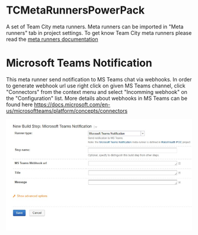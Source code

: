 # TCMetaRunnersPowerPack
A set of Team City meta runners. Meta runners can be imported in "Meta runners" tab in project settings. To get know Team City meta runners please read the [meta runners documentation](https://confluence.jetbrains.com/display/TCD10/Working+with+Meta-Runner)


# Microsoft Teams Notification
This meta runner send notification to MS Teams chat via webhooks. In order to generate webhook url use right click on given MS Teams channel,
click "Connectors" from the context menu and select "Incomming webhook" on the "Configuration" list. 
More details about webhooks in MS Teams can be found here https://docs.microsoft.com/en-us/microsoftteams/platform/concepts/connectors

![MSTeams meta runner](https://github.com/cezarypiatek/TCMetaRunnersPowerPack/blob/master/doc/MicrosoftTeamsNofirication.jpg?raw=true)
